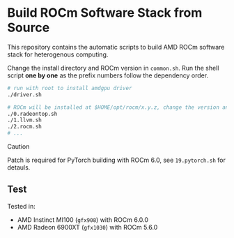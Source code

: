 # Build ROCm Software Stack from Source

This repository contains the automatic scripts to build AMD ROCm software stack for heterogenous computing.

Change the install directory and ROCm version in `common.sh`.
Run the shell script **one by one** as the prefix numbers follow the dependency order.

```bash
# run with root to install amdgpu driver
./driver.sh

# ROCm will be installed at $HOME/opt/rocm/x.y.z, change the version and install prefix in `common.sh`
./0.radeontop.sh
./1.llvm.sh
./2.rocm.sh
# ...
```

> [!CAUTION]
> Patch is required for PyTorch building with ROCm 6.0, see `19.pytorch.sh` for detauls.

## Test

Tested in:
- AMD Instinct MI100 (`gfx908`) with ROCm 6.0.0
- AMD Radeon 6900XT (`gfx1030`) with ROCm 5.6.0

